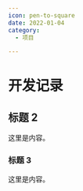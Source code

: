 ```yaml
---
icon: pen-to-square
date: 2022-01-04
category:
  - 项目

---
```


# 开发记录

## 标题 2

这里是内容。

### 标题 3

这里是内容。
